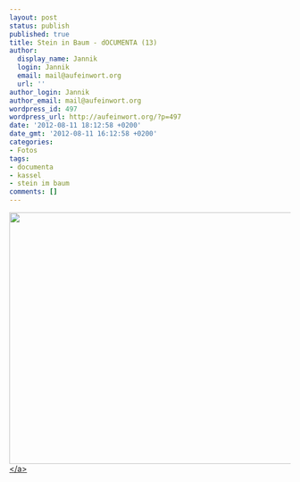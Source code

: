 ```yaml
---
layout: post
status: publish
published: true
title: Stein in Baum - dOCUMENTA (13)
author:
  display_name: Jannik
  login: Jannik
  email: mail@aufeinwort.org
  url: ''
author_login: Jannik
author_email: mail@aufeinwort.org
wordpress_id: 497
wordpress_url: http://aufeinwort.org/?p=497
date: '2012-08-11 18:12:58 +0200'
date_gmt: '2012-08-11 16:12:58 +0200'
categories:
- Fotos
tags:
- documenta
- kassel
- stein im baum
comments: []
---
```

<p><a href="http:&#47;&#47;res.cloudinary.com&#47;aufeinwort-org&#47;image&#47;upload&#47;v1382562685&#47;P1030776_frf1rb.jpg"><img src="http:&#47;&#47;res.cloudinary.com&#47;aufeinwort-org&#47;image&#47;upload&#47;h_392,w_696&#47;v1382562685&#47;P1030776_frf1rb.jpg" alt="" title="P1030776" width="800" height="451" class="aligncenter size-large wp-image-498" &#47;><&#47;a></p>
